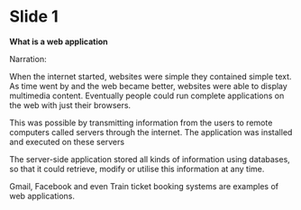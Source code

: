Slide 1
============

**What is a web application**

Narration: 

When the internet started, websites were simple they contained simple text. As time went by and the web became better, websites were able to display multimedia content. Eventually people could run complete applications on the web with just their browsers.

This was possible by transmitting information from the users to remote computers called servers through the internet. The application was installed and executed on these servers

The server-side application stored all kinds of information using databases, so that it could retrieve, modify or utilise this information at any time.

Gmail, Facebook and even Train ticket booking systems are examples of web applications.
